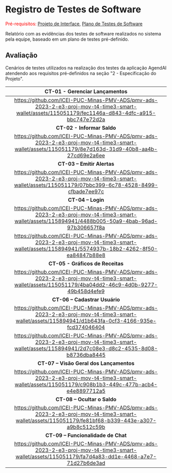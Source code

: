 # Registro de Testes de Software

<span style="color:red">Pré-requisitos: <a href="04-Projeto de Interface.md"> Projeto de Interface</a></span>, <a href="08-Plano de Testes de Software.md"> Plano de Testes de Software</a>

Relatório com as evidências dos testes de software realizados no sistema pela equipe, baseado em um plano de testes pré-definido.

## Avaliação

Cenários de testes utilizados na realização dos testes da aplicação AgendAI atendendo aos requisitos pré-definidos na seção "2 - Especificação do Projeto". 
 
|  **CT-01 - Gerenciar Lançamentos**  |
|:---:	|
| https://github.com/ICEI-PUC-Minas-PMV-ADS/pmv-ads-2023-2-e3-proj-mov-t4-time3-smart-wallet/assets/115051179/fec1146a-d843-4dfc-a915-bbc747e72d2a 		|
|  **CT-02 - Informar Saldo**    |
| https://github.com/ICEI-PUC-Minas-PMV-ADS/pmv-ads-2023-2-e3-proj-mov-t4-time3-smart-wallet/assets/115051179/8e7d163d-31d9-40b8-aa4b-27cd69e2a6ee  |
|  **CT-03 – Emitir Alertas**  |
| https://github.com/ICEI-PUC-Minas-PMV-ADS/pmv-ads-2023-2-e3-proj-mov-t4-time3-smart-wallet/assets/115051179/07bbc399-6c78-4528-8499-cfbade7ee97c  |
|  **CT-04 – Login**  |
|https://github.com/ICEI-PUC-Minas-PMV-ADS/pmv-ads-2023-2-e3-proj-mov-t4-time3-smart-wallet/assets/115894941/4488b005-50a9-4bab-96ad-97b306657f8a
https://github.com/ICEI-PUC-Minas-PMV-ADS/pmv-ads-2023-2-e3-proj-mov-t4-time3-smart-wallet/assets/115894941/5574937b-18b2-4262-8f50-ea84847b88e8|
|  **CT-05 - Gráficos de Receitas**  |
| https://github.com/ICEI-PUC-Minas-PMV-ADS/pmv-ads-2023-2-e3-proj-mov-t4-time3-smart-wallet/assets/115051179/4ba04dd2-46c9-4d0b-9277-49b458d4efe9  |
|  **CT-06 – Cadastrar Usuário**  |
|https://github.com/ICEI-PUC-Minas-PMV-ADS/pmv-ads-2023-2-e3-proj-mov-t4-time3-smart-wallet/assets/115894941/d1b643fa-0cf3-4166-935e-fcd374046404
https://github.com/ICEI-PUC-Minas-PMV-ADS/pmv-ads-2023-2-e3-proj-mov-t4-time3-smart-wallet/assets/115894941/2d7c08e3-d8c2-4535-8d08-b8736dba8445|
|  **CT-07 –  Visão Geral dos Lançamentos**  |
|  https://github.com/ICEI-PUC-Minas-PMV-ADS/pmv-ads-2023-2-e3-proj-mov-t4-time3-smart-wallet/assets/115051179/c908b1b3-449c-477b-acb4-e4e8897712a5  |
|  **CT-08 – Ocultar o Saldo**  |
| https://github.com/ICEI-PUC-Minas-PMV-ADS/pmv-ads-2023-2-e3-proj-mov-t4-time3-smart-wallet/assets/115051179/fe81bf68-b339-443e-a307-a9b8c512c59b   |
|  **CT-09 – Funcionalidade de Chat** 	|
| https://github.com/ICEI-PUC-Minas-PMV-ADS/pmv-ads-2023-2-e3-proj-mov-t4-time3-smart-wallet/assets/115051179/fa7d4a83-dd1e-4468-a7e7-71d27b6de3ad  |




























